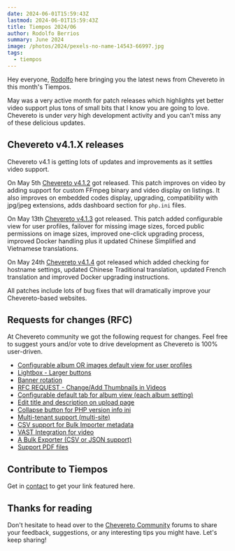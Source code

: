 ```yaml
---
date: 2024-06-01T15:59:43Z
lastmod: 2024-06-01T15:59:43Z
title: Tiempos 2024/06
author: Rodolfo Berrios
summary: June 2024
image: /photos/2024/pexels-no-name-14543-66997.jpg
tags:
  - tiempos
---
```


Hey everyone, [Rodolfo](https://rodolfoberrios.com) here bringing you the latest news from Chevereto in this month's Tiempos.

May was a very active month for patch releases which highlights yet better video support plus tons of small bits that I know you are going to love. Chevereto is under _very_ high development activity and you can't miss any of these delicious updates.

## Chevereto v4.1.X releases

Chevereto v4.1 is getting lots of updates and improvements as it settles video support.

On May 5th [Chevereto v4.1.2](https://releases.chevereto.com/4.X/4.1/4.1.2.html) got released. This patch improves on video by adding support for custom FFmpeg binary and video display on listings. It also improves on embedded codes display, upgrading, compatibility with jpg/jpeg extensions, adds dashboard section for `php.ini` files.

On May 13th [Chevereto v4.1.3](https://releases.chevereto.com/4.X/4.1/4.1.3.html) got released. This patch added configurable view for user profiles, failover for missing image sizes, forced public permissions on image sizes, improved one-click upgrading process, improved Docker handling plus it updated Chinese Simplified and Vietnamese translations.

On May 24th [Chevereto v4.1.4](https://releases.chevereto.com/4.X/4.1/4.1.4.html) got released which added checking for hostname settings, updated Chinese Traditional translation, updated French translation and improved Docker upgrading instructions.

All patches include lots of bug fixes that will dramatically improve your Chevereto-based websites.

## Requests for changes (RFC)

At Chevereto community we got the following request for changes. Feel free to suggest yours and/or vote to drive development as  Chevereto is 100% user-driven.

- [Configurable album OR images default view for user profiles](https://chevereto.com/community/threads/configurable-album-or-images-default-view-for-user-profiles.15437/)
- [Lightbox - Larger buttons](https://chevereto.com/community/threads/lightbox-larger-buttons.15432/)
- [Banner rotation](https://chevereto.com/community/threads/banner-rotation.15434/)
- [RFC REQUEST - Change/Add Thumbnails in Videos](https://chevereto.com/community/threads/rfc-request-change-add-thumbnails-in-videos.15435/)
- [Configurable default tab for album view (each album setting)](https://chevereto.com/community/threads/configurable-default-tab-for-album-view-each-album-setting.15440/)
- [Edit title and description on upload page](https://chevereto.com/community/threads/edit-title-and-description-on-upload-page.15462/)
- [Collapse button for PHP version info ini](https://chevereto.com/community/threads/collapse-button-for-php-version-info-ini.15473/)
- [Multi-tenant support (multi-site)](https://chevereto.com/community/threads/multi-tenant-support-multi-site.15478/)
- [CSV support for Bulk Importer metadata](https://chevereto.com/community/threads/csv-support-for-bulk-importer-metadata.15479/)
- [VAST Integration for video](https://chevereto.com/community/threads/vast-integration-for-video.15480/)
- [A Bulk Exporter (CSV or JSON support)](https://chevereto.com/community/threads/a-bulk-exporter-csv-or-json-support.15482/)
- [Support PDF files](https://chevereto.com/community/threads/support-pdf-files.15483/)

## Contribute to Tiempos

Get in [contact](https://chevereto.com/contact) to get your link featured here.

## Thanks for reading

Don't hesitate to head over to the [Chevereto Community](https://chevereto.com/community) forums to share your feedback, suggestions, or any interesting tips you might have. Let's keep sharing!

